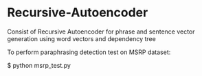 # Recursive-Autoencoder
Consist of Recursive Autoencoder for phrase and sentence vector generation using word vectors and dependency tree

To perform paraphrasing detection test on MSRP dataset:

  $ python msrp_test.py
  
